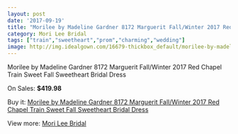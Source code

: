 ```yaml
---
layout: post
date: '2017-09-19'
title: "Morilee by Madeline Gardner 8172 Marguerit Fall/Winter 2017 Red Chapel Train Sweet Fall Sweetheart Bridal Dress"
category: Mori Lee Bridal
tags: ["train","sweetheart","prom","charming","wedding"]
image: http://img.idealgown.com/16679-thickbox_default/morilee-by-madeline-gardner-8172-marguerit-fall-winter-2017-red-chapel-train-sweet-fall-sweetheart-bridal-dress.jpg
---
```

Morilee by Madeline Gardner 8172 Marguerit Fall/Winter 2017 Red Chapel Train Sweet Fall Sweetheart Bridal Dress

On Sales: **$419.98**
<a href="https://www.idealgown.com/en/mori-lee-bridal/6643-morilee-by-madeline-gardner-8172-marguerit-fall-winter-2017-red-chapel-train-sweet-fall-sweetheart-bridal-dress.html"><amp-img layout="responsive" width="600" height="600" src="//img.idealgown.com/16679-thickbox_default/morilee-by-madeline-gardner-8172-marguerit-fall-winter-2017-red-chapel-train-sweet-fall-sweetheart-bridal-dress.jpg" alt="Morilee by Madeline Gardner 8172 Marguerit Fall/Winter 2017 Red Chapel Train Sweet Fall Sweetheart Bridal Dress 0" /></a>
<a href="https://www.idealgown.com/en/mori-lee-bridal/6643-morilee-by-madeline-gardner-8172-marguerit-fall-winter-2017-red-chapel-train-sweet-fall-sweetheart-bridal-dress.html"><amp-img layout="responsive" width="600" height="600" src="//img.idealgown.com/16683-thickbox_default/morilee-by-madeline-gardner-8172-marguerit-fall-winter-2017-red-chapel-train-sweet-fall-sweetheart-bridal-dress.jpg" alt="Morilee by Madeline Gardner 8172 Marguerit Fall/Winter 2017 Red Chapel Train Sweet Fall Sweetheart Bridal Dress 1" /></a>
<a href="https://www.idealgown.com/en/mori-lee-bridal/6643-morilee-by-madeline-gardner-8172-marguerit-fall-winter-2017-red-chapel-train-sweet-fall-sweetheart-bridal-dress.html"><amp-img layout="responsive" width="600" height="600" src="//img.idealgown.com/16682-thickbox_default/morilee-by-madeline-gardner-8172-marguerit-fall-winter-2017-red-chapel-train-sweet-fall-sweetheart-bridal-dress.jpg" alt="Morilee by Madeline Gardner 8172 Marguerit Fall/Winter 2017 Red Chapel Train Sweet Fall Sweetheart Bridal Dress 2" /></a>
<a href="https://www.idealgown.com/en/mori-lee-bridal/6643-morilee-by-madeline-gardner-8172-marguerit-fall-winter-2017-red-chapel-train-sweet-fall-sweetheart-bridal-dress.html"><amp-img layout="responsive" width="600" height="600" src="//img.idealgown.com/16681-thickbox_default/morilee-by-madeline-gardner-8172-marguerit-fall-winter-2017-red-chapel-train-sweet-fall-sweetheart-bridal-dress.jpg" alt="Morilee by Madeline Gardner 8172 Marguerit Fall/Winter 2017 Red Chapel Train Sweet Fall Sweetheart Bridal Dress 3" /></a>

Buy it: [Morilee by Madeline Gardner 8172 Marguerit Fall/Winter 2017 Red Chapel Train Sweet Fall Sweetheart Bridal Dress](https://www.idealgown.com/en/mori-lee-bridal/6643-morilee-by-madeline-gardner-8172-marguerit-fall-winter-2017-red-chapel-train-sweet-fall-sweetheart-bridal-dress.html "Morilee by Madeline Gardner 8172 Marguerit Fall/Winter 2017 Red Chapel Train Sweet Fall Sweetheart Bridal Dress")

View more: [Mori Lee Bridal](https://www.idealgown.com/en/90-mori-lee-bridal "Mori Lee Bridal")